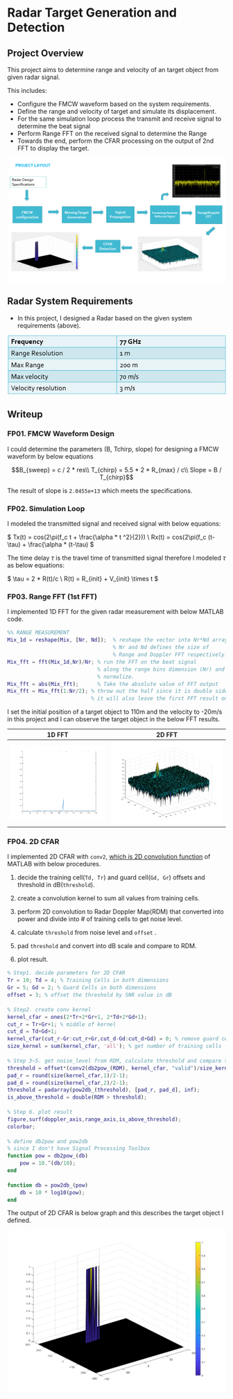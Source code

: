 # Radar Target Generation and Detection

## Project Overview

This project aims to determine range and velocity of an target object from given radar signal. 

This includes:

- Configure the FMCW waveform based on the system requirements.
- Define the range and velocity of target and simulate its displacement.
- For the same simulation loop process the transmit and receive signal to determine the beat signal
- Perform Range FFT on the received signal to determine the Range
- Towards the end, perform the CFAR processing on the output of 2nd FFT to display the target.

![project overview](images/project-overview.png)

## Radar System Requirements

- In this project, I designed a Radar based on the given system requirements (above).

![Radar System Requirements](images/radar-req.png)



## Writeup

### FP01. FMCW Waveform Design

I could determine the parameters (B, Tchirp, slope) for designing a FMCW waveform by below equations
```math
B_{sweep} = c / 2 * res\\
T_{chirp} = 5.5 * 2 * R_{max} / c\\
Slope = B / T_{chirp}
```
The result of slope is `2.0455e+13` which meets the specifications.

### FP02. Simulation Loop

I modeled the transmitted signal and received signal with  below equations:

$ Tx(t) = cos(2\pi(f_c t + \frac{\alpha * t ^2}{2})) \\ Rx(t) = cos(2\pi(f_c (t-\tau) + \frac{\alpha * (t-\tau) $

The time delay $\tau$ is the travel time of transmitted signal therefore I modeled $\tau$ as below equations:

$ \tau = 2 * R(t)/c \\ R(t) = R_{init} + V_{init} \times t $

### FP03. Range FFT (1st FFT)

I implemented 1D FFT for the given radar measurement with below MATLAB code.

```MATLAB
%% RANGE MEASUREMENT
Mix_1d = reshape(Mix, [Nr, Nd]);  % reshape the vector into Nr*Nd array. 
                                  % Nr and Nd defines the size of
                                  % Range and Doppler FFT respectively.
Mix_fft = fft(Mix_1d,Nr)/Nr; % run the FFT on the beat signal 
                             % along the range bins dimension (Nr) and
                             % normalize.
Mix_fft = abs(Mix_fft);      % Take the absolute value of FFT output
Mix_fft = Mix_fft(1:Nr/2); % throw out the half since it is double sided.
						   % it will also leave the first FFT result only.
```

I set the initial position of a target object to 110m and the velocity to -20m/s in this project and I can observe the target object in the below FFT results.

| 1D FFT                       | 2D FFT                       |
| ---------------------------- | ---------------------------- |
| ![1D FFT](images/1d-fft.png) | ![2D FFT](images/2d-fft.png) |

### FP04. 2D CFAR

I implemented 2D CFAR with `conv2`, <u>which is 2D convolution function</u> of MATLAB with below procedures.

1. decide the training cell(`Td, Tr`) and guard cell(`Gd, Gr`) offsets and threshold in dB(`threshold`).

2. create a convolution kernel to sum all values from training cells.
3. perform 2D convolution to Radar Doppler Map(RDM) that converted into power and divide into # of training cells to get noise level.
4. calculate `threshold` from noise level  and `offset` .
5. pad `threshold` and convert into dB scale and compare to RDM.
6. plot result.

```MATLAB
% Step1. decide parameters for 2D CFAR
Tr = 10; Td = 4; % Training Cells in both dimensions
Gr = 5; Gd = 2; % Guard Cells in both dimensions
offset = 3; % offset the threshold by SNR value in dB

% Step2. create conv kernel
kernel_cfar = ones(2*Tr+2*Gr+1, 2*Td+2*Gd+1);
cut_r = Tr+Gr+1; % middle of kernel
cut_d = Td+Gd+1;
kernel_cfar(cut_r-Gr:cut_r+Gr,cut_d-Gd:cut_d+Gd) = 0; % remove guard cells
size_kernel = sum(kernel_cfar, 'all'); % get number of training cells

% Step 3~5. get noise_level from RDM, calculate threshold and compare to RDM
threshold = offset*(conv2(db2pow_(RDM), kernel_cfar, "valid")/size_kernel);
pad_r = round(size(kernel_cfar,1)/2-1);
pad_d = round(size(kernel_cfar,2)/2-1);
threshold = padarray(pow2db_(threshold), [pad_r, pad_d], inf);
is_above_threshold = double(RDM > threshold);

% Step 6. plot result
figure,surf(doppler_axis,range_axis,is_above_threshold);
colorbar;

% define db2pow and pow2db 
% since I don't have Signal Processing Toolbox
function pow = db2pow_(db)
    pow = 10.^(db/10);
end

function db = pow2db_(pow)
    db = 10 * log10(pow);
end
```

The output of 2D CFAR is below graph and this describes the target object I defined.

![2D CFAR](images/2d-cfar.png)
